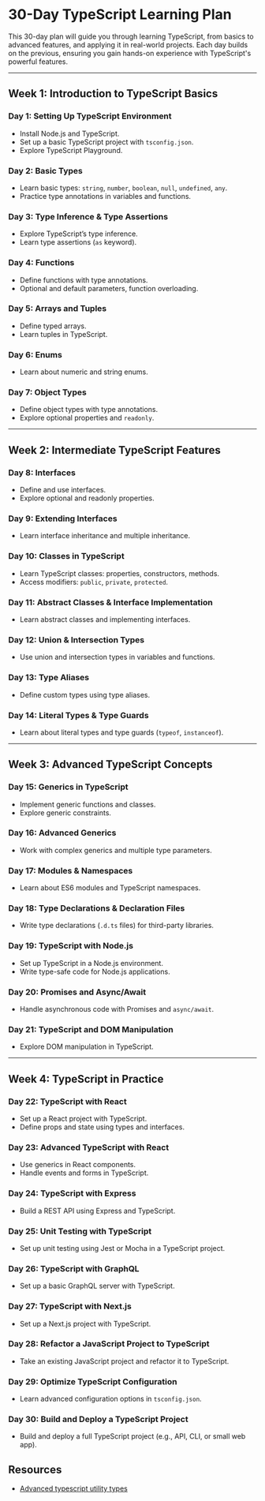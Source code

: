 # 30-Day TypeScript Learning Plan

This 30-day plan will guide you through learning TypeScript, from basics to advanced features, and applying it in real-world projects. Each day builds on the previous, ensuring you gain hands-on experience with TypeScript's powerful features.

---

## Week 1: Introduction to TypeScript Basics

### Day 1: Setting Up TypeScript Environment
- Install Node.js and TypeScript.
- Set up a basic TypeScript project with `tsconfig.json`.
- Explore TypeScript Playground.

### Day 2: Basic Types
- Learn basic types: `string`, `number`, `boolean`, `null`, `undefined`, `any`.
- Practice type annotations in variables and functions.

### Day 3: Type Inference & Type Assertions
- Explore TypeScript’s type inference.
- Learn type assertions (`as` keyword).

### Day 4: Functions
- Define functions with type annotations.
- Optional and default parameters, function overloading.

### Day 5: Arrays and Tuples
- Define typed arrays.
- Learn tuples in TypeScript.

### Day 6: Enums
- Learn about numeric and string enums.

### Day 7: Object Types
- Define object types with type annotations.
- Explore optional properties and `readonly`.

---

## Week 2: Intermediate TypeScript Features

### Day 8: Interfaces
- Define and use interfaces.
- Explore optional and readonly properties.

### Day 9: Extending Interfaces
- Learn interface inheritance and multiple inheritance.

### Day 10: Classes in TypeScript
- Learn TypeScript classes: properties, constructors, methods.
- Access modifiers: `public`, `private`, `protected`.

### Day 11: Abstract Classes & Interface Implementation
- Learn abstract classes and implementing interfaces.

### Day 12: Union & Intersection Types
- Use union and intersection types in variables and functions.

### Day 13: Type Aliases
- Define custom types using type aliases.

### Day 14: Literal Types & Type Guards
- Learn about literal types and type guards (`typeof`, `instanceof`).

---

## Week 3: Advanced TypeScript Concepts

### Day 15: Generics in TypeScript
- Implement generic functions and classes.
- Explore generic constraints.

### Day 16: Advanced Generics
- Work with complex generics and multiple type parameters.

### Day 17: Modules & Namespaces
- Learn about ES6 modules and TypeScript namespaces.

### Day 18: Type Declarations & Declaration Files
- Write type declarations (`.d.ts` files) for third-party libraries.

### Day 19: TypeScript with Node.js
- Set up TypeScript in a Node.js environment.
- Write type-safe code for Node.js applications.

### Day 20: Promises and Async/Await
- Handle asynchronous code with Promises and `async/await`.

### Day 21: TypeScript and DOM Manipulation
- Explore DOM manipulation in TypeScript.

---

## Week 4: TypeScript in Practice

### Day 22: TypeScript with React
- Set up a React project with TypeScript.
- Define props and state using types and interfaces.

### Day 23: Advanced TypeScript with React
- Use generics in React components.
- Handle events and forms in TypeScript.

### Day 24: TypeScript with Express
- Build a REST API using Express and TypeScript.

### Day 25: Unit Testing with TypeScript
- Set up unit testing using Jest or Mocha in a TypeScript project.

### Day 26: TypeScript with GraphQL
- Set up a basic GraphQL server with TypeScript.

### Day 27: TypeScript with Next.js
- Set up a Next.js project with TypeScript.

### Day 28: Refactor a JavaScript Project to TypeScript
- Take an existing JavaScript project and refactor it to TypeScript.

### Day 29: Optimize TypeScript Configuration
- Learn advanced configuration options in `tsconfig.json`.

### Day 30: Build and Deploy a TypeScript Project
- Build and deploy a full TypeScript project (e.g., API, CLI, or small web app).



## Resources
- [Advanced typescript utility types](https://dev.to/bhataasim/advanced-typescript-utility-types-in-detail-4mdh)

